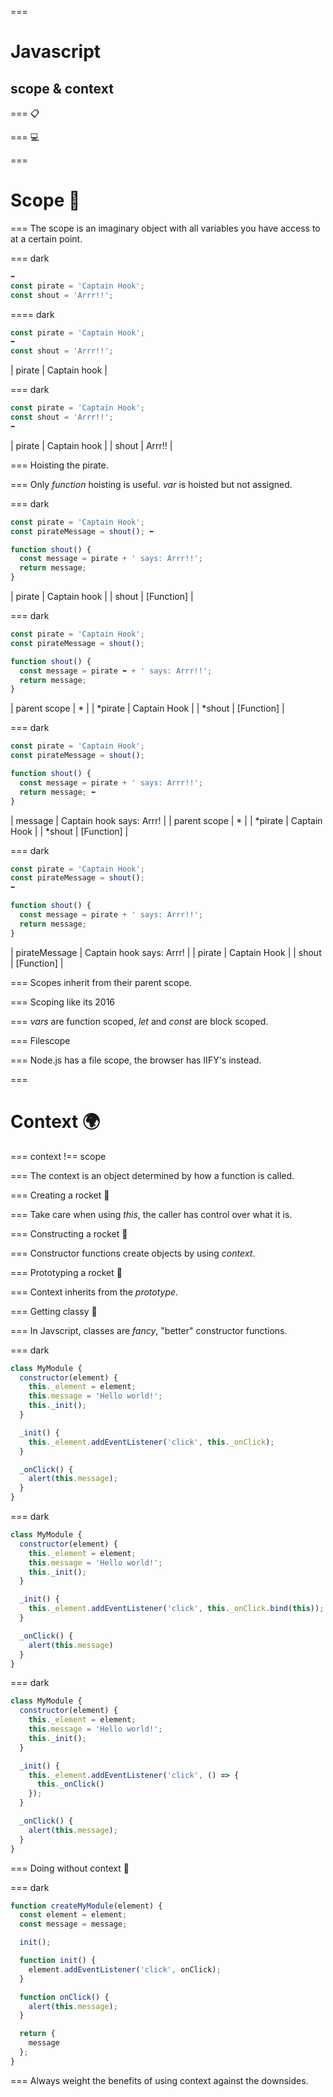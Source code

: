 ===
# Javascript
## scope & context

===
📋

===
💻

===
# Scope 🔭

===
The scope is an imaginary object with all variables you have access to at a certain point.

=== dark
```javascript
⬅
const pirate = 'Captain Hook';
const shout = 'Arrr!!';
```


==== dark
```javascript
const pirate = 'Captain Hook';
⬅
const shout = 'Arrr!!';
```

| pirate | Captain hook |

=== dark
```javascript
const pirate = 'Captain Hook';
const shout = 'Arrr!!';
⬅
```

| pirate | Captain hook |
| shout  | Arrr!!       |

===
Hoisting the pirate.

===
Only _function_ hoisting is useful. _var_ is hoisted but not assigned.

=== dark
```javascript
const pirate = 'Captain Hook';
const pirateMessage = shout(); ⬅

function shout() {
  const message = pirate + ' says: Arrr!!';
  return message;
}
```

| pirate | Captain hook |
| shout  | [Function]   |

=== dark
```javascript
const pirate = 'Captain Hook';
const pirateMessage = shout();

function shout() {
  const message = pirate ⬅ + ' says: Arrr!!';
  return message;
}
```

| parent scope  | *             |
| *pirate       | Captain Hook  |
| *shout        | [Function]    |

=== dark
```javascript
const pirate = 'Captain Hook';
const pirateMessage = shout();

function shout() {
  const message = pirate + ' says: Arrr!!';
  return message; ⬅
}
```
| message       | Captain hook says: Arrr!  |
| parent scope  | *                         |
| *pirate       | Captain Hook              |
| *shout        | [Function]                |

=== dark
```javascript
const pirate = 'Captain Hook';
const pirateMessage = shout();
⬅

function shout() {
  const message = pirate + ' says: Arrr!!';
  return message;
}
```

| pirateMessage | Captain hook says: Arrr!  |
| pirate        | Captain Hook              |
| shout         | [Function]                |

===
Scopes inherit from their parent scope.

===
Scoping like its 2016

===
_vars_ are function scoped, _let_ and _const_ are block scoped.

===
Filescope

===
Node.js has a file scope, the browser has IIFY's instead.

===
# Context 🌍

===
context !== scope

===
The context is an object determined by how a function is called.

===
Creating a rocket 🚀

===
Take care when using _this_, the caller has control over what it is.

===
Constructing a rocket 🚀

===
Constructor functions create objects by using _context_.

===
Prototyping a rocket 🚀

===
Context inherits from the _prototype_.

===
Getting classy 👠

===
In Javscript, classes are _fancy_, "better" constructor functions.

=== dark
```javascript
class MyModule {
  constructor(element) {
    this._element = element;
    this.message = 'Hello world!';
    this._init();
  }

  _init() {
    this._element.addEventListener('click', this._onClick);
  }

  _onClick() {
    alert(this.message);
  }
}
```

=== dark
```javascript
class MyModule {
  constructor(element) {
    this._element = element;
    this.message = 'Hello world!';
    this._init();
  }

  _init() {
    this._element.addEventListener('click', this._onClick.bind(this));
  }

  _onClick() {
    alert(this.message)
  }
}
```

=== dark
```javascript
class MyModule {
  constructor(element) {
    this._element = element;
    this.message = 'Hello world!';
    this._init();
  }

  _init() {
    this._element.addEventListener('click', () => {
      this._onClick()
    });
  }

  _onClick() {
    alert(this.message);
  }
}
```


===
Doing without context 🔮

=== dark
```javascript
function createMyModule(element) {
  const element = element;
  const message = message;

  init();

  function init() {
    element.addEventListener('click', onClick);
  }

  function onClick() {
    alert(this.message);
  }

  return {
    message
  };
}
```

===
Always weight the benefits of using context against the downsides.
